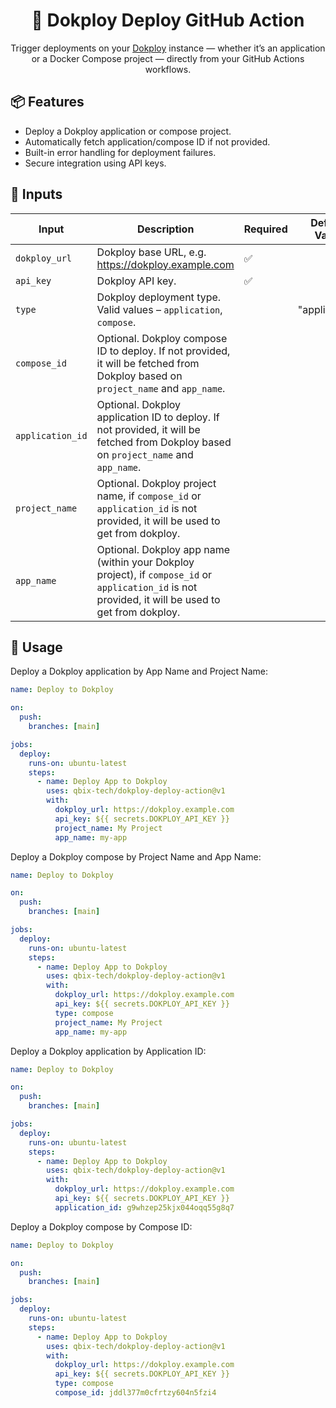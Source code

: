 <p align="center">
  <h1 align="center">🚀 Dokploy Deploy GitHub Action</h1>
  <p align="center">
    Trigger deployments on your <a href="https://dokploy.com" target="_blank">Dokploy</a> instance — whether it’s an application or a Docker Compose project — directly from your GitHub Actions workflows.
  </p>
</p>

## 📦 Features

- Deploy a Dokploy application or compose project.
- Automatically fetch application/compose ID if not provided.
- Built-in error handling for deployment failures.
- Secure integration using API keys.

## 🧰 Inputs

| Input            | Description                                                                                                                                         | Required | Default Value |
| ---------------- | --------------------------------------------------------------------------------------------------------------------------------------------------- | -------- | ------------- |
| `dokploy_url`    | Dokploy base URL, e.g. https://dokploy.example.com                                                                                                  | ✅       |               |
| `api_key`        | Dokploy API key.                                                                                                                                    | ✅       |               |
| `type`           | Dokploy deployment type. Valid values – `application`, `compose`.                                                                                   |          | "application" |
| `compose_id`     | Optional. Dokploy compose ID to deploy. If not provided, it will be fetched from Dokploy based on `project_name` and `app_name`.                    |          |               |
| `application_id` | Optional. Dokploy application ID to deploy. If not provided, it will be fetched from Dokploy based on `project_name` and `app_name`.                |          |               |
| `project_name`   | Optional. Dokploy project name, if `compose_id` or `application_id` is not provided, it will be used to get from dokploy.                           |          |               |
| `app_name`       | Optional. Dokploy app name (within your Dokploy project), if `compose_id` or `application_id` is not provided, it will be used to get from dokploy. |          |               |

## 🚦 Usage

Deploy a Dokploy application by App Name and Project Name:

```yaml
name: Deploy to Dokploy

on:
  push:
    branches: [main]

jobs:
  deploy:
    runs-on: ubuntu-latest
    steps:
      - name: Deploy App to Dokploy
        uses: qbix-tech/dokploy-deploy-action@v1
        with:
          dokploy_url: https://dokploy.example.com
          api_key: ${{ secrets.DOKPLOY_API_KEY }}
          project_name: My Project
          app_name: my-app
```

Deploy a Dokploy compose by Project Name and App Name:

```yaml
name: Deploy to Dokploy

on:
  push:
    branches: [main]

jobs:
  deploy:
    runs-on: ubuntu-latest
    steps:
      - name: Deploy App to Dokploy
        uses: qbix-tech/dokploy-deploy-action@v1
        with:
          dokploy_url: https://dokploy.example.com
          api_key: ${{ secrets.DOKPLOY_API_KEY }}
          type: compose
          project_name: My Project
          app_name: my-app
```

Deploy a Dokploy application by Application ID:

```yaml
name: Deploy to Dokploy

on:
  push:
    branches: [main]

jobs:
  deploy:
    runs-on: ubuntu-latest
    steps:
      - name: Deploy App to Dokploy
        uses: qbix-tech/dokploy-deploy-action@v1
        with:
          dokploy_url: https://dokploy.example.com
          api_key: ${{ secrets.DOKPLOY_API_KEY }}
          application_id: g9whzep25kjx044oqq55g8q7
```

Deploy a Dokploy compose by Compose ID:

```yaml
name: Deploy to Dokploy

on:
  push:
    branches: [main]

jobs:
  deploy:
    runs-on: ubuntu-latest
    steps:
      - name: Deploy App to Dokploy
        uses: qbix-tech/dokploy-deploy-action@v1
        with:
          dokploy_url: https://dokploy.example.com
          api_key: ${{ secrets.DOKPLOY_API_KEY }}
          type: compose
          compose_id: jddl377m0cfrtzy604n5fzi4
```

